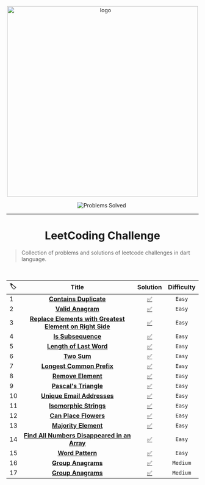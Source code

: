 <p align="center">
<a href="https://leetcode.com/Tolbaax/">
<img src="https://assets.leetcode.com/static_assets/public/webpack_bundles/images/logo-dark.e99485d9b.svg" width="500" alt="logo"></a>
</p>

<p align="center">
<img src="https://img.shields.io/badge/Problems%20Solved-16-sucess.svg" alt="Problems Solved">
<img src="https://img.shields.io/badge/Language-Dart-blue.svg" alt="">
</p>

---
<h1 align="center">LeetCoding Challenge</h1> 

> Collection of problems and solutions of leetcode challenges in dart language.

<br/>  

|🏷️|Title|Solution|Difficulty|
|:----|:----:|:----:|:----:|
|1|[**Contains Duplicate**](https://leetcode.com/problems/contains-duplicate/)|[✅](https://github.com/Tolbaax/Problem-Solving/blob/master/lib/easy/problem_1.dart) | `Easy` |
|2|[**Valid Anagram**](https://leetcode.com/problems/valid-anagram/)|[✅](https://github.com/Tolbaax/Problem-Solving/blob/master/lib/easy/problem_2.dart) | `Easy` |
|3|[**Replace Elements with Greatest Element on Right Side**](https://leetcode.com/problems/replace-elements-with-greatest-element-on-right-side/)|[✅](https://github.com/Tolbaax/Problem-Solving/blob/master/lib/easy/problem_3.dart) | `Easy` |
|4|[**Is Subsequence**](https://leetcode.com/problems/is-subsequence/)|[✅](https://github.com/Tolbaax/Problem-Solving/blob/master/lib/easy/problem_4.dart) | `Easy` |
|5|[**Length of Last Word**](https://leetcode.com/problems/length-of-last-word/)|[✅](https://github.com/Tolbaax/Problem-Solving/blob/master/lib/easy/problem_5.dart) | `Easy` |
|6|[**Two Sum**](https://leetcode.com/problems/two-sum/)|[✅](https://github.com/Tolbaax/Problem-Solving/blob/master/lib/easy/problem_6.dart) | `Easy` |
|7|[**Longest Common Prefix**](https://leetcode.com/problems/longest-common-prefix/)|[✅](https://github.com/Tolbaax/Problem-Solving/blob/master/lib/easy/problem_7.dart) | `Easy` |
|8|[**Remove Element**](https://leetcode.com/problems/remove-element/)|[✅](https://github.com/Tolbaax/Problem-Solving/blob/master/lib/easy/problem_8.dart) | `Easy`
|9|[**Pascal's Triangle**](https://leetcode.com/problems/pascals-triangle/)|[✅](https://github.com/Tolbaax/Problem-Solving/blob/master/lib/easy/problem_9.dart) | `Easy`
|10|[**Unique Email Addresses**](https://leetcode.com/problems/unique-email-addresses/)|[✅](https://github.com/Tolbaax/Problem-Solving/blob/master/lib/easy/problem_10.dart) | `Easy`
|11|[**Isomorphic Strings**](https://leetcode.com/problems/isomorphic-strings/)|[✅](https://github.com/Tolbaax/Problem-Solving/blob/master/lib/easy/problem_11.dart) | `Easy`
|12|[**Can Place Flowers**](https://leetcode.com/problems/can-place-flowers/)|[✅](https://github.com/Tolbaax/Problem-Solving/blob/master/lib/easy/problem_12.dart) | `Easy`
|13|[**Majority Element**](https://leetcode.com/problems/majority-element/)|[✅](https://github.com/Tolbaax/Problem-Solving/blob/master/lib/easy/problem_13.dart) | `Easy`
|14|[**Find All Numbers Disappeared in an Array**](https://leetcode.com/problems/find-all-numbers-disappeared-in-an-array/)|[✅](https://github.com/Tolbaax/Problem-Solving/blob/master/lib/easy/problem_14.dart) | `Easy`
|15|[**Word Pattern**](https://leetcode.com/problems/word-pattern/)|[✅](https://github.com/Tolbaax/Problem-Solving/blob/master/lib/easy/problem_15.dart) | `Easy`
|16|[**Group Anagrams**](https://leetcode.com/problems/group-anagrams/)|[✅](https://github.com/Tolbaax/Problem-Solving/blob/master/lib/medium/problem_1.dart) | `Medium`
|17|[**Group Anagrams**](https://leetcode.com/problems/group-anagrams/)|[✅](https://github.com/Tolbaax/Problem-Solving/blob/master/lib/medium/problem_1.dart) | `Medium`
